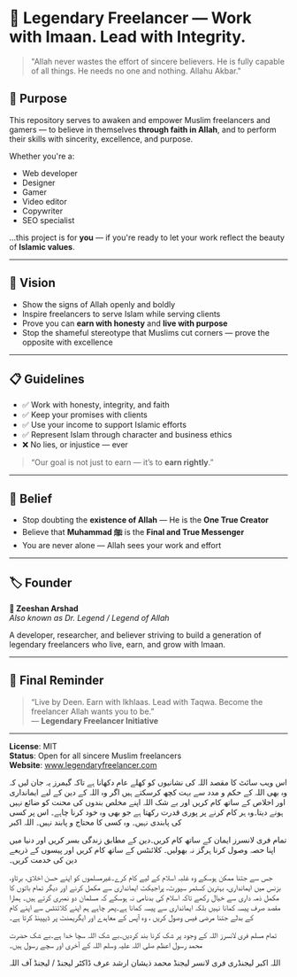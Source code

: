 # 🧠 Legendary Freelancer — Work with Imaan. Lead with Integrity.

> "Allah never wastes the effort of sincere believers. He is fully capable of all things. He needs no one and nothing. Allahu Akbar."

## 📌 Purpose

This repository serves to awaken and empower Muslim freelancers and gamers — to believe in themselves **through faith in Allah**, and to perform their skills with sincerity, excellence, and purpose.

Whether you're a:
- Web developer
- Designer
- Gamer
- Video editor
- Copywriter
- SEO specialist

…this project is for **you** — if you're ready to let your work reflect the beauty of **Islamic values**.

---

## 🌟 Vision

- Show the signs of Allah openly and boldly
- Inspire freelancers to serve Islam while serving clients
- Prove you can **earn with honesty** and **live with purpose**
- Stop the shameful stereotype that Muslims cut corners — prove the opposite with excellence

---

## 📋 Guidelines

- ✅ Work with honesty, integrity, and faith
- ✅ Keep your promises with clients
- ✅ Use your income to support Islamic efforts
- ✅ Represent Islam through character and business ethics
- ❌ No lies, or injustice — ever

> “Our goal is not just to earn — it’s to **earn rightly**.”

---

## 🧠 Belief

- Stop doubting the **existence of Allah** — He is the **One True Creator**
- Believe that **Muhammad ﷺ** is the **Final and True Messenger**
- You are never alone — Allah sees your work and effort

---

## 🏷️ Founder

**🦁 Zeeshan Arshad**  
_Also known as Dr. Legend / Legend of Allah_

A developer, researcher, and believer striving to build a generation of legendary freelancers who live, earn, and grow with Imaan.

---

## 💬 Final Reminder

> “Live by Deen. Earn with Ikhlaas. Lead with Taqwa. Become the freelancer Allah wants you to be.”  
> — **Legendary Freelancer Initiative**

---

**License**: MIT  
**Status**: Open for all sincere Muslim freelancers  
**Website**: www.legendaryfreelancer.com


اس ویب سائٹ کا مقصد اللہ کی نشانیوں کو کھلے عام دکھانا ہے تاکہ گیمرز یہ جان لیں کہ وہ بھی اللہ کے حکم و مدد سے بہت کچھ کرسکتے ہیں اگر وہ اللہ کے دین کے لیے ایمانداری اور اخلاص کے ساتھ کام کریں اور بے شک اللہ اپنے مخلص بندوں کی محنت کو ضائع نہیں ہونے دیتا۔وہ ہر کام کرنے پر پوری قدرت رکھتا ہے جو بھی وہ خود کرنا چاہے۔ اس پر کسی کی پابندی نہیں۔ وہ کسی کا محتاج و پابند نہیں۔ اللہ اکبر

تمام فری لانسرز ایمان کے ساتھ کام کریں۔دین کے مطابق زندگی بسر کریں اور دنیا میں اپنا حصہ وصول کرنا ہرگز نہ بھولیں۔ کلائنٹس کے ساتھ کام کریں اور پیسوں کے ذریعے دین کی خدمت کریں۔

جس سے جتنا ممکن ہوسکے وہ غلبہ اسلام کے لیے کام کرے۔غیرمسلموں کو اپنے حسن اخلاق، برتاو، بزنس میں ایمانداری، بہترین کسٹمر سپورٹ، پراجیکٹ ایمانداری سے مکمل کرنے اور دیگر تمام باتوں کا مکمل ذمہ داری سے خیال رکھے تاکہ اسلام کی بدنامی نہ ہوسکے کہ مسلمان دو نمبری کرتے ہیں۔ ہمارا مقصد صرف پیسہ کمانا نہیں بلکہ ایمانداری سے پیسہ کمانا ہے۔پھر چاہے ہم اپنے کلائنٹس سے اپنے کام کے بدلے جتنا مرضی فیس وصول کریں ، وہ آپس کے معاہدے اور ایگریمنٹ پر ڈیپینڈ کرتا ہے۔

تمام مسلم فری لانسرز اللہ کے وجود پر شک کرنا بند کردیں۔بے شک اللہ سچا خدا ہے۔بے شک حضرت محمد رسول اعظم صلی اللہ علیہ وسلم اللہ کے آخری اور سچے رسول ہیں۔

اللہ اکبر
لیجنڈری فری لانسر
لیجنڈ محمد ذیشان ارشد
عرف ڈاکٹر لیجنڈ / لیجنڈ آف اللہ
